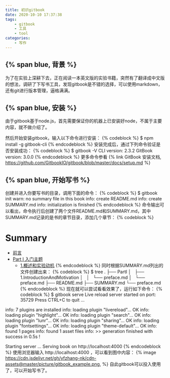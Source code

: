 ```yaml
---
title: 初识gitbook 
date: 2020-10-10 17:37:38
tags: 
	- gitbook
	- 工具
	- tool
categories:
	- 写作
---
```


## {% span blue, 背景 %}
为了在实验上深耕下去，正在阅读一本英文版的实验书籍，突然有了翻译成中文版的想法，调研了下写书工具，发现gitbook是不错的选择，可以使用markdown，还有git进行版本管理，逼格满满。

## {% span blue, 安装 %}
由于gitbook基于node.js，首先需要保证你的机器上已安装好node，不属于主要内容，就不做介绍了。

然后开始安装gitbook，输入以下命令进行安装：
{% codeblock %}
$ npm install -g gitbook-cli
{% endcodeblock %}
安装完成后，通过下列命令验证是否安装成功：
{% codeblock %}
$ gitbook -V
CLI version: 2.3.2
GitBook version: 3.0.0
{% endcodeblock %}
更多命令参看 {% link GitBook 安装文档, https://github.com/GitbookIO/gitbook/blob/master/docs/setup.md %}
<!-- more -->
## {% span blue,  开始写书 %}
创建并进入你要写书的目录，调用下面的命令：
{% codeblock %}
$ gitbook init
warn: no summary file in this book
info: create README.md
info: create SUMMARY.md
info: initialization is finished
{% endcodeblock %}
命令输出可以看出，命令执行后创建了两个文件README.md和SUMMARY.md，其中SUMMARY.md记录的是书的章节目录，添加几个章节：
{% codeblock %}
# Summary

* [前言](preface.md)
* [Part I 入门主题](PartI/preface.md)
	* [1.概述和实验动机](PartI/1.IntroductionAndMotivation/preface.md)
{% endcodeblock %}
同时根据SUMMARY.md列出的文件创建出来：
{% codeblock %}
$ tree
.
├── PartI
│   ├── 1.IntroductionAndMotivation
│   │   └── preface.md
│   └── preface.md
├── README.md
├── SUMMARY.md
└── preface.md
{% endcodeblock %}
现在就可以尝试看看效果了，运行如下命令：
{% codeblock %}
$ gitbook serve
Live reload server started on port: 35729
Press CTRL+C to quit ...

info: 7 plugins are installed
info: loading plugin "livereload"... OK
info: loading plugin "highlight"... OK
info: loading plugin "search"... OK
info: loading plugin "lunr"... OK
info: loading plugin "sharing"... OK
info: loading plugin "fontsettings"... OK
info: loading plugin "theme-default"... OK
info: found 1 pages
info: found 1 asset files
info: >> generation finished with success in 0.5s !

Starting server ...
Serving book on http://localhost:4000
{% endcodeblock %}
使用浏览器输入 http://localhost:4000 ，可以看到图中内容：
{% image https://cdn.jsdelivr.net/gh/yfzhang-nk/cdn-assets@master/picture/gitbook_example.png, %}
自此gitbook可以投入使用了，可以开始写书了。

